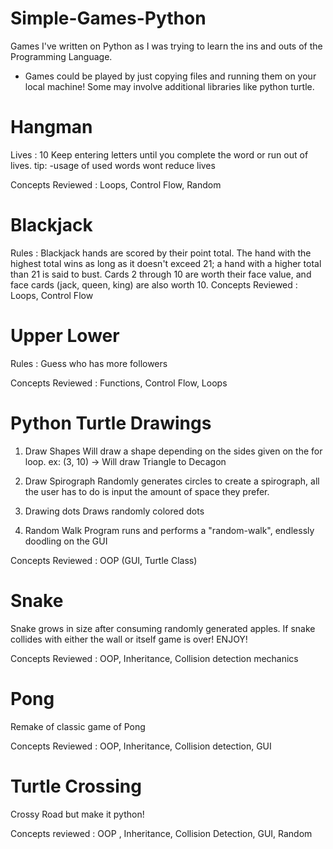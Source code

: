 # Simple-Games-Python
Games I've written on Python as I was trying to learn the ins and outs of the Programming Language. 
- Games could be played by just copying files and running them on your local machine! Some may involve additional libraries like python turtle.


# Hangman 
Lives : 10
Keep entering letters until you complete the word or run out of lives.
tip: -usage of used words wont reduce lives

Concepts Reviewed : Loops, Control Flow, Random

# Blackjack
Rules : Blackjack hands are scored by their point total. The hand with the highest total wins as long as it doesn't exceed 21; 
            a hand with a higher total than 21 is said to bust. Cards 2 through 10 are worth their face value,
            and face cards (jack, queen, king) are also worth 10.
Concepts Reviewed : Loops, Control Flow


# Upper Lower 
Rules : Guess who has more followers

Concepts Reviewed : Functions, Control Flow, Loops 


# Python Turtle Drawings 

 
 1. Draw Shapes
    Will draw a shape depending on the sides given on the for loop.
      ex: (3, 10) -> Will draw Triangle to Decagon

2. Draw Spirograph
    Randomly generates circles to create a spirograph, all the user has to do is input the amount of space they prefer.
    
3. Drawing dots
    Draws randomly colored dots
    
4. Random Walk
    Program runs and performs a "random-walk", endlessly doodling on the GUI

Concepts Reviewed : OOP (GUI, Turtle Class)


# Snake 
Snake grows in size after consuming randomly generated apples. If snake collides with either the wall or itself game is over! ENJOY!

Concepts Reviewed : OOP, Inheritance, Collision detection mechanics


# Pong 
Remake of classic game of Pong

Concepts Reviewed : OOP, Inheritance, Collision detection, GUI 

# Turtle Crossing
Crossy Road but make it python! 

Concepts reviewed : OOP , Inheritance, Collision Detection, GUI, Random 


